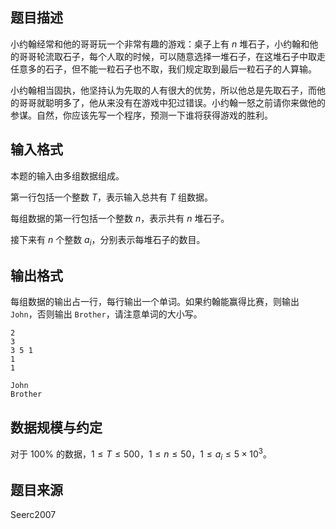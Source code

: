 ## 题目描述

小约翰经常和他的哥哥玩一个非常有趣的游戏：桌子上有 $n$ 堆石子，小约翰和他的哥哥轮流取石子，每个人取的时候，可以随意选择一堆石子，在这堆石子中取走任意多的石子，但不能一粒石子也不取，我们规定取到最后一粒石子的人算输。

小约翰相当固执，他坚持认为先取的人有很大的优势，所以他总是先取石子，而他的哥哥就聪明多了，他从来没有在游戏中犯过错误。小约翰一怒之前请你来做他的参谋。自然，你应该先写一个程序，预测一下谁将获得游戏的胜利。

## 输入格式

本题的输入由多组数据组成。

第一行包括一个整数 $T$，表示输入总共有 $T$ 组数据。

每组数据的第一行包括一个整数 $n$，表示共有 $n$ 堆石子。

接下来有 $n$ 个整数 $a_i$，分别表示每堆石子的数目。

## 输出格式

每组数据的输出占一行，每行输出一个单词。如果约翰能赢得比赛，则输出 `John`，否则输出 `Brother`，请注意单词的大小写。

```input1
2 
3 
3 5 1 
1 
1

```

```output1
John
Brother
```

## 数据规模与约定

对于 $100\%$ 的数据，$1 \le T \le 500$，$1 \le n \le 50$，$1 \le a_i \le 5 \times 10^3$。

## 题目来源

Seerc2007 